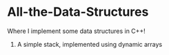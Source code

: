 # All-the-Data-Structures
Where I implement some data structures in C++!

1. A simple stack, implemented using dynamic arrays
